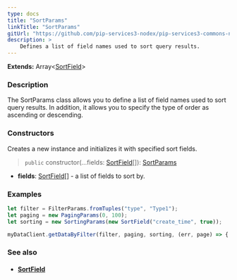 ```yaml
---
type: docs
title: "SortParams"
linkTitle: "SortParams"
gitUrl: "https://github.com/pip-services3-nodex/pip-services3-commons-nodex"
description: > 
    Defines a list of field names used to sort query results.
---
```


**Extends:** Array\<[SortField](../sort_field)\>

### Description

The SortParams class allows you to define a list of field names used to sort query results. In addition, it allows you to specify the type of order as ascending or descending.

### Constructors
Creates a new instance and initializes it with specified sort fields.

> `public` constructor(...fields: [SortField](../sort_field)[]): [SortParams]()

- **fields**: [SortField](../sort_field)[] - a list of fields to sort by.


### Examples
```typescript
let filter = FilterParams.fromTuples("type", "Type1");
let paging = new PagingParams(0, 100);
let sorting = new SortingParams(new SortField("create_time", true));

myDataClient.getDataByFilter(filter, paging, sorting, (err, page) => {...});

```

### See also
- #### [SortField](../sort_field)
